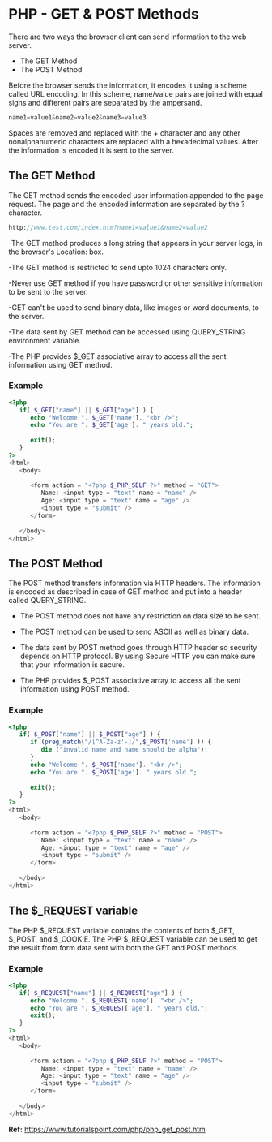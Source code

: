 # PHP - GET & POST Methods

There are two ways the browser client can send information to the web server.

- The GET Method
- The POST Method

Before the browser sends the information, it encodes it using a scheme called URL encoding. In this scheme, name/value pairs are joined with equal signs and different pairs are separated by the ampersand.

```PHP
name1=value1&name2=value2&name3=value3
```
Spaces are removed and replaced with the + character and any other nonalphanumeric characters are replaced with a hexadecimal values. After the information is encoded it is sent to the server.

## The GET Method

The GET method sends the encoded user information appended to the page request. The page and the encoded information are separated by the ? character.

```PHP
http://www.test.com/index.htm?name1=value1&name2=value2
```

-The GET method produces a long string that appears in your server logs, in the browser's Location: box.

-The GET method is restricted to send upto 1024 characters only.

-Never use GET method if you have password or other sensitive information to be sent to the server.

-GET can't be used to send binary data, like images or word documents, to the server.

-The data sent by GET method can be accessed using QUERY_STRING environment variable.

-The PHP provides $_GET associative array to access all the sent information using GET method.

### Example

```PHP
<?php
   if( $_GET["name"] || $_GET["age"] ) {
      echo "Welcome ". $_GET['name']. "<br />";
      echo "You are ". $_GET['age']. " years old.";
      
      exit();
   }
?>
<html>
   <body>
   
      <form action = "<?php $_PHP_SELF ?>" method = "GET">
         Name: <input type = "text" name = "name" />
         Age: <input type = "text" name = "age" />
         <input type = "submit" />
      </form>
      
   </body>
</html>
```

## The POST Method

The POST method transfers information via HTTP headers. The information is encoded as described in case of GET method and put into a header called QUERY_STRING.

- The POST method does not have any restriction on data size to be sent.

- The POST method can be used to send ASCII as well as binary data.

- The data sent by POST method goes through HTTP header so security depends on HTTP protocol. By using Secure HTTP you can make sure that your information is secure.

- The PHP provides $_POST associative array to access all the sent information using POST method.
  
### Example

```PHP
<?php
   if( $_POST["name"] || $_POST["age"] ) {
      if (preg_match("/[^A-Za-z'-]/",$_POST['name'] )) {
         die ("invalid name and name should be alpha");
      }
      echo "Welcome ". $_POST['name']. "<br />";
      echo "You are ". $_POST['age']. " years old.";
      
      exit();
   }
?>
<html>
   <body>
   
      <form action = "<?php $_PHP_SELF ?>" method = "POST">
         Name: <input type = "text" name = "name" />
         Age: <input type = "text" name = "age" />
         <input type = "submit" />
      </form>
   
   </body>
</html>
```

## The $_REQUEST variable

The PHP $_REQUEST variable contains the contents of both $_GET, $_POST, and $_COOKIE. 
The PHP $_REQUEST variable can be used to get the result from form data sent with both the GET and POST methods.

### Example

```PHP
<?php
   if( $_REQUEST["name"] || $_REQUEST["age"] ) {
      echo "Welcome ". $_REQUEST['name']. "<br />";
      echo "You are ". $_REQUEST['age']. " years old.";
      exit();
   }
?>
<html>
   <body>
      
      <form action = "<?php $_PHP_SELF ?>" method = "POST">
         Name: <input type = "text" name = "name" />
         Age: <input type = "text" name = "age" />
         <input type = "submit" />
      </form>
      
   </body>
</html>
```
**Ref:** https://www.tutorialspoint.com/php/php_get_post.htm